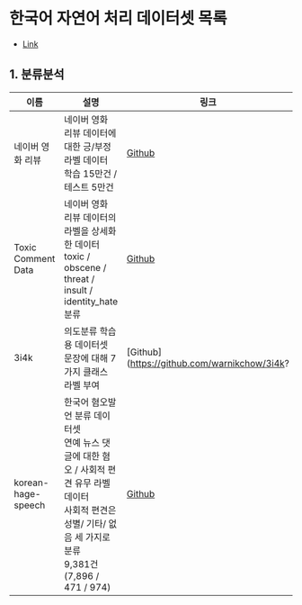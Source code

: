 # 한국어 자연어 처리 데이터셋 목록
- [Link](https://littlefoxdiary.tistory.com/42)

## 1. 분류분석
| 이름 | 설명 | 링크 |
| ---- | ---- | ---- |
| 네이버 영화 리뷰 | 네이버 영화 리뷰 데이터에 대한 긍/부정 라벨 데이터<br>학습 15만건 / 테스트 5만건 | [Github](https://github.com/e9t/nsmc) |
| Toxic Comment Data | 네이버 영화 리뷰 데이터의 라벨을 상세화한 데이터<br>toxic / obscene / threat / insult / identity_hate 분류 | [Github](https://github.com/songys/Toxic_comment_data) |
| 3i4k | 의도분류 학습용 데이터셋<br>문장에 대해 7가지 클래스 라벨 부여 | [Github](https://github.com/warnikchow/3i4k? |
| korean-hage-speech | 한국어 혐오발언 분류 데이터셋<br>연예 뉴스 댓글에 대한 혐오 / 사회적 편견 유무 라벨 데이터<br>사회적 편견은 성별/ 기타/ 없음 세 가지로 분류<br>9,381건(7,896 / 471 / 974) | [Github](https://github.com/kocohub/korean-hate-speech) |